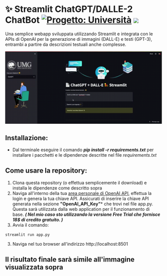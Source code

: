# ✨ Streamlit ChatGPT/DALLE-2 ChatBot [![Progetto: Università](https://www.repostatus.org/badges/latest/active.svg)](https://www.repostatus.org/#active) [![](https://img.shields.io/badge/Mario-Focaccio-dkgreen.svg?colorB=ff0000)](https://github.com/focacciomario/LM_Tesina_Sperimentazione_Chatbot)

Una semplice webapp sviluppata utilizzando Streamlit e integrata con le APIs di OpenAI per la generazione di immagini (DALL-E) e testi (GPT-3), entrambi a partire da descrizioni testuali anche complesse. 

![demo_txt](https://github.com/focacciomario/LM_Tesina_Sperimentazione_Chatbot/blob/main/static/screen_recording.gif)



## Installazione:
* Dal terminale eseguire il comando ***pip install -r requirements.txt*** per installare i pacchetti e le dipendenze descritte nel file *requirements.txt* 

## Come usare la repository:
1. Clona questa repository (o effettua semplicemente il download) e installa le dipendenze come descritto sopra
2. Naviga all'interno della tua [area personale di OpenAI API](https://beta.openai.com/account/api-keys), effettua la login e genera la tua chiave API. Assicurati di inserire la chiave API generata nella sezione **"OpenAI_API_Key"*** che trovi nel file app.py. Questa sarà utilizzata dalla web application per il funzionamento di base.
***( Nel mio caso sto utilizzando la versione Free Trial che fornisce 18$ di credito gratuito. )***
2. Avvia il comando: 
```
streamlit run app.py
```
3. Naviga nel tuo browser all'indirizzo http://localhost:8501


## Il risultato finale sarà simile all'immagine visualizzata sopra

